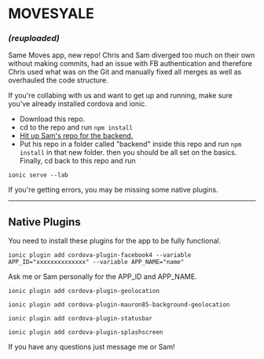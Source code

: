 # MOVESYALE
### *(reuploaded)*

Same Moves app, new repo! Chris and Sam diverged too much on their own without making commits, had an issue with FB authentication and therefore Chris used what was on the Git and manually fixed all merges as well as overhauled the code structure.

If you're collabing with us and want to get up and running, make sure you've already installed cordova and ionic.

- Download this repo.
- cd to the repo and run `npm install`
- [Hit up Sam's repo for the backend.](https://github.com/smbddha/moves_backend)
- Put his repo in a folder called "backend" inside this repo and run `npm install` in that new folder.
then you should be all set on the basics. Finally, cd back to this repo and run
```
ionic serve --lab
```
If you're getting errors, you may be missing some native plugins.

---
## Native Plugins
You need to install these plugins for the app to be fully functional.

```
ionic plugin add cordova-plugin-facebook4 --variable APP_ID="xxxxxxxxxxxxxx" --variable APP_NAME="name"
```
Ask me or Sam personally for the APP_ID and APP_NAME.
```
ionic plugin add cordova-plugin-geolocation
```
```
ionic plugin add cordova-plugin-mauron85-background-geolocation
```
```
ionic plugin add cordova-plugin-statusbar
```
```
ionic plugin add cordova-plugin-splashscreen
```

If you have any questions just message me or Sam!
